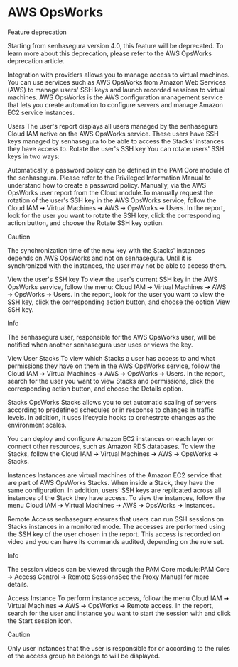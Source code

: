 # AWS OpsWorks 

Feature deprecation

Starting from senhasegura version 4.0, this feature will be deprecated. To learn more about
            this deprecation, please refer to the AWS OpsWorks deprecation article.


Integration with providers allows you to manage access to virtual machines. You can use services such as AWS OpsWorks
    from Amazon Web Services (AWS) to manage users' SSH keys and launch recorded sessions to virtual machines.
AWS OpsWorks is the AWS configuration management service that lets you create automation to configure servers and
    manage Amazon EC2 service instances.

Users
The user's report displays all users managed by the senhasegura Cloud IAM active on the AWS OpsWorks service.
These users have SSH keys managed by senhasegura to be able to access the Stacks' instances they have access to.
Rotate the user's SSH key
You can rotate users' SSH keys in two ways:

Automatically, a password policy can be defined in the PAM Core module of the senhasegura. Please refer to the
        Privileged Information Manual to understand how to create a password policy.
Manually, via the AWS OpsWorks user report from the Cloud module.To manually request the rotation of the
        user's SSH key in the AWS OpsWorks service, follow the Cloud IAM ➔ Virtual Machines ➔ AWS ➔ OpsWorks ➔
            Users.
In the report, look for the user you want to rotate the SSH key, click the corresponding action button, and
        choose the Rotate SSH key option.


Caution

The synchronization time of the new key with the Stacks' instances depends on AWS OpsWorks and not on
            senhasegura. Until it is synchronized with the instances, the user may not be able to access them.


View the user's SSH key
To view the user's current SSH key in the AWS OpsWorks service, follow the menu: Cloud IAM ➔ Virtual Machines
        ➔ AWS ➔ OpsWorks ➔ Users.
In the report, look for the user you want to view the SSH key, click the corresponding action button, and choose the
    option View SSH key.

Info

The senhasegura user, responsible for the AWS OpsWorks user, will be notified when
            another senhasegura user uses or views the key.


View User Stacks
To view which Stacks a user has access to and what permissions they have on them in the AWS OpsWorks service, follow
    the Cloud IAM ➔ Virtual Machines ➔ AWS ➔ OpsWorks ➔ Users.
In the report, search for the user you want to view Stacks and permissions, click the corresponding action button,
    and choose the Details option.

Stacks
OpsWorks Stacks allows you to set automatic scaling of servers according to predefined schedules or in response to
    changes in traffic levels. In addition, it uses lifecycle hooks to orchestrate changes as the environment scales.

You can deploy and configure Amazon EC2 instances on each layer or connect other resources, such as Amazon RDS
    databases.
To view the Stacks, follow the Cloud IAM ➔ Virtual Machines ➔ AWS ➔ OpsWorks ➔ Stacks.

Instances
Instances are virtual machines of the Amazon EC2 service that are part of AWS OpsWorks Stacks.
When inside a Stack, they have the same configuration. In addition, users' SSH keys are replicated across all
    instances of the Stack they have access.
To view the instances, follow the menu Cloud IAM ➔ Virtual Machines ➔ AWS ➔ OpsWorks ➔ Instances.


Remote Access
senhasegura ensures that users can run SSH sessions on Stacks instances in a monitored mode.
The accesses are performed using the SSH key of the user chosen in the report. This access is recorded on video and
    you can have its commands audited, depending on the rule set.

Info

The session videos can be viewed through the PAM Core module:PAM Core ➔ Access Control ➔ Remote
                SessionsSee the Proxy Manual for more details.


Access Instance
To perform instance access, follow the menu Cloud IAM ➔ Virtual Machines ➔ AWS ➔ OpsWorks ➔ Remote
        access.
In the report, search for the user and instance you want to start the session with and click the Start
            session icon.

Caution

Only user instances that the user is responsible for or according to the rules of the access group he belongs
            to will be displayed.
